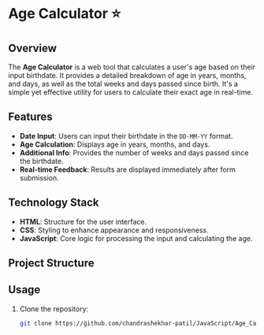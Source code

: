 # Age Calculator ⭐

## Overview

The **Age Calculator** is a web tool that calculates a user's age based on their input birthdate. It provides a detailed breakdown of age in years, months, and days, as well as the total weeks and days passed since birth. It's a simple yet effective utility for users to calculate their exact age in real-time.

## Features

- **Date Input**: Users can input their birthdate in the `DD-MM-YY` format.
- **Age Calculation**: Displays age in years, months, and days.
- **Additional Info**: Provides the number of weeks and days passed since the birthdate.
- **Real-time Feedback**: Results are displayed immediately after form submission.

## Technology Stack

- **HTML**: Structure for the user interface.
- **CSS**: Styling to enhance appearance and responsiveness.
- **JavaScript**: Core logic for processing the input and calculating the age.

## Project Structure

## Usage

1. Clone the repository:
   ```bash
   git clone https://github.com/chandrashekhar-patil/JavaScript/Age_Calculator.git
   ```
